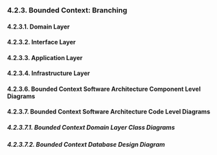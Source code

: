 ### 4.2.3. Bounded Context: Branching

#### 4.2.3.1. Domain Layer

<!-- Contenido del Domain Layer para Branching -->

#### 4.2.3.2. Interface Layer

<!-- Contenido del Interface Layer para Branching -->

#### 4.2.3.3. Application Layer

<!-- Contenido del Application Layer para Branching -->

#### 4.2.3.4. Infrastructure Layer

<!-- Contenido del Infrastructure Layer para Branching -->

#### 4.2.3.6. Bounded Context Software Architecture Component Level Diagrams

<!-- Contenido de los diagramas de componentes para Branching -->

#### 4.2.3.7. Bounded Context Software Architecture Code Level Diagrams

##### 4.2.3.7.1. Bounded Context Domain Layer Class Diagrams

<!-- Contenido de los diagramas de clases del Domain Layer para Branching -->

##### 4.2.3.7.2. Bounded Context Database Design Diagram

<!-- Contenido del diagrama de base de datos para Branching -->



